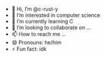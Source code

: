 - 👋 Hi, I’m @c-rust-y
- 👀 I’m interested in computer science
- 🌱 I’m currently learning C
- 💞️ I’m looking to collaborate on ...
- 📫 How to reach me ...
- 😄 Pronouns: he/him
- ⚡ Fun fact: idk

<!---
c-rust-y/c-rust-y is a ✨ special ✨ repository because its `README.md` (this file) appears on your GitHub profile.
You can click the Preview link to take a look at your changes.
--->
